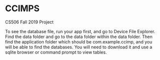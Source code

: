 # CCIMPS
CS506 Fall 2019 Project

To see the database file, run your app first, and go to Device File Explorer. Find the data folder and go to the data folder within the data folder. Then find the application folder which should be com.example.ccimp, and you will be able to find the databases. You will need to download it and use a sqlite browser or command prompt to view tables.

